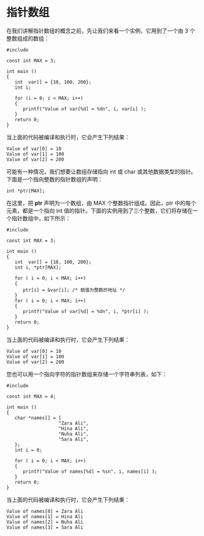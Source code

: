 # 指针数组


在我们讲解指针数组的概念之前，先让我们来看一个实例，它用到了一个由 3 个整数组成的数组：

    #include 

    const int MAX = 3;

    int main ()
    {
       int  var[] = {10, 100, 200};
       int i;

       for (i = 0; i < MAX; i++)
       {
          printf("Value of var[%d] = %dn", i, var[i] );
       }
       return 0;
    }

当上面的代码被编译和执行时，它会产生下列结果：

    Value of var[0] = 10
    Value of var[1] = 100
    Value of var[2] = 200

可能有一种情况，我们想要让数组存储指向 int 或 char 或其他数据类型的指针。下面是一个指向整数的指针数组的声明：

    int *ptr[MAX];

在这里，把 **ptr** 声明为一个数组，由 MAX 个整数指针组成。因此，ptr 中的每个元素，都是一个指向 int 值的指针。下面的实例用到了三个整数，它们将存储在一个指针数组中，如下所示：

    #include 

    const int MAX = 3;

    int main ()
    {
       int  var[] = {10, 100, 200};
       int i, *ptr[MAX];

       for ( i = 0; i < MAX; i++)
       {
          ptr[i] = &var[i]; /* 赋值为整数的地址 */
       }
       for ( i = 0; i < MAX; i++)
       {
          printf("Value of var[%d] = %dn", i, *ptr[i] );
       }
       return 0;
    }

当上面的代码被编译和执行时，它会产生下列结果：

    Value of var[0] = 10
    Value of var[1] = 100
    Value of var[2] = 200

您也可以用一个指向字符的指针数组来存储一个字符串列表，如下：

    #include 

    const int MAX = 4;

    int main ()
    {
       char *names[] = {
                       "Zara Ali",
                       "Hina Ali",
                       "Nuha Ali",
                       "Sara Ali",
       };
       int i = 0;

       for ( i = 0; i < MAX; i++)
       {
          printf("Value of names[%d] = %sn", i, names[i] );
       }
       return 0;
    }

当上面的代码被编译和执行时，它会产生下列结果：

    Value of names[0] = Zara Ali
    Value of names[1] = Hina Ali
    Value of names[2] = Nuha Ali
    Value of names[3] = Sara Ali